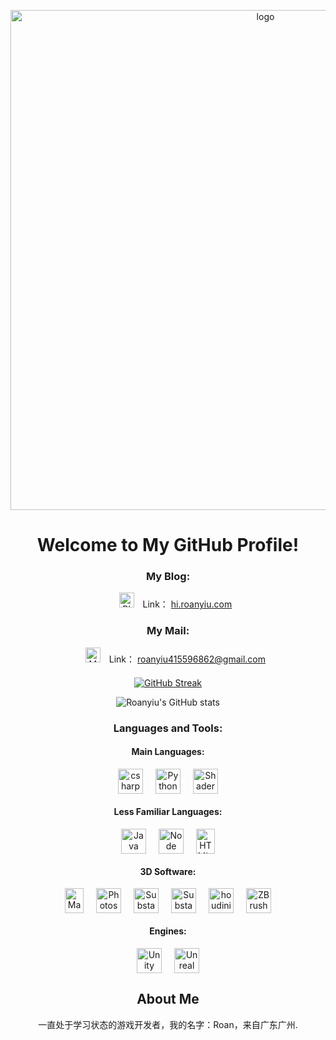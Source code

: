 <!-- 顶部居中 Logo -->
<p align="center">
  <img src="https://picgo.roanyiu.com/git_avatar.gif" alt="logo" width="800">
</p>

<!-- 欢迎标题 -->
<h1 align="center">Welcome to My GitHub Profile!</h1>

<p align="center">
<!-- 我的博客跟邮箱 -->
<div align="center" style="margin: 20px 0;">
    <h3>My Blog:</h3>
    <ul style="list-style-type: none;">
        <li>
            <img src="https://picgo.roanyiu.com/git_blog.ico" alt="Blog Icon" style="width: 24px; margin-right: 10px;"> <!-- 使用<img>标签引用本地图标 -->
            Link： <a href="https://hi.roanyiu.com">hi.roanyiu.com</a>
        </li>
    </ul>
</div>

<div align="center" style="margin: 20px 0;">
    <h3>My Mail:</h3>
    <ul style="list-style-type: none;">
        <li>
            <img src="https://picgo.roanyiu.com/Gmail.svg" alt="Mail Icon" style="width: 24px; margin-right: 10px;"> <!-- 使用<img>标签引用本地图标 -->
            Link： <a href="mailto:roanyiu415596862@gmail.com">roanyiu415596862@gmail.com</a>
        </li>
    </ul>
</div>
<!-- <br> -->

<!-- GitHub 统计数据 -->

<p align="center">

  <a href="https://git.io/streak-stats">
    <img src="https://streak-stats.demolab.com?user=RoanYiu&theme=shadow-green&hide_border=&locale=zh_Hans&date_format=M%20j%5B%2C%20Y%5D" alt="GitHub Streak">
  </a>
</p>
<!-- GitHub 统计数据 -->

<div align="center">

![Roanyiu's GitHub stats](https://github-readme-stats.vercel.app/api?username=Roanyiu&show_icons=true&bg_color=0d1117&title_color=2f8c3d&text_color=2f8c3d&icon_color=2f8c3d&border_color=2f8c3d&locale=cn)

<div>
  <h3 align="center">Languages and Tools:</h3>

  <!-- 语言方面 -->
  <div style="text-align: center; margin-bottom: 20px;">
    <h4>Main Languages:</h4>
    <div style="display: flex; justify-content: center; gap: 20px;">
      <img src="https://picgo.roanyiu.com/csharp.svg" alt="csharp" width="40" height="40"/>
      <img src="https://picgo.roanyiu.com/python.svg" alt="Python" width="40" height="40"/>
      <img src="https://picgo.roanyiu.com/shader.svg" alt="Shader" width="40" height="40"/>
    </div>
  </div>

  <div style="text-align: center; margin-bottom: 20px;">
    <h4>Less Familiar Languages:</h4>
    <div style="display: flex; justify-content: center; gap: 20px;">
      <img src="https://picgo.roanyiu.com/java.svg" alt="Java" width="40" height="40"/>
      <img src="https://picgo.roanyiu.com/node.svg" alt="Node" width="40" height="40"/>
      <img src="https://picgo.roanyiu.com/html.svg" alt="HTML.js" width="30" height="40"/>
    </div>
  </div>
</div>

  <!-- 三维软件 -->
  <div style="text-align: center; margin-bottom: 20px;">
    <h4>3D Software:</h4>
    <div style="display: flex; justify-content: center; gap: 20px;">
      <img src="https://picgo.roanyiu.com/maya.svg" alt="Maya" width="30" height="40"/>
      <img src="https://picgo.roanyiu.com/photoshop.svg" alt="Photoshop" width="40" height="40"/>
      <img src="https://picgo.roanyiu.com/substance_3d_painter.svg" alt="Substance Painter" width="40" height="40"/>
      <img src="https://picgo.roanyiu.com/substance_3d_designer.svg" alt="Substance Designer" width="40" height="40"/>
      <img src="https://picgo.roanyiu.com/houdini.svg" alt="houdini" width="40" height="40"/>
      <img src="https://picgo.roanyiu.com/zbrush.svg" alt="ZBrush" width="40" height="40"/>
    </div>
  </div>

  <!-- 游戏引擎 -->
  <div style="text-align: center;">
    <h4>Engines:</h4>
    <div style="display: flex; justify-content: center; gap: 20px;">
      <img src="https://picgo.roanyiu.com/unity.svg" alt="Unity" width="40" height="40"/>
      <img src="https://picgo.roanyiu.com/unreal.svg" alt="Unreal Engine" width="40" height="40"/>
    </div>
  </div>
</p>

<!-- 关于我 -->
<h2 align="center">About Me</h2>
  一直处于学习状态的游戏开发者，我的名字：Roan，来自广东广州.
</div>
